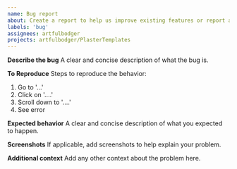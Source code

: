 ```yaml
---
name: Bug report
about: Create a report to help us improve existing features or report a bug with the current code
labels: 'bug'
assignees: artfulbodger
projects: artfulbodger/PlasterTemplates
---
```


**Describe the bug**
A clear and concise description of what the bug is.

**To Reproduce**
Steps to reproduce the behavior:
1. Go to '...'
2. Click on '....'
3. Scroll down to '....'
4. See error

**Expected behavior**
A clear and concise description of what you expected to happen.

**Screenshots**
If applicable, add screenshots to help explain your problem.

**Additional context**
Add any other context about the problem here.